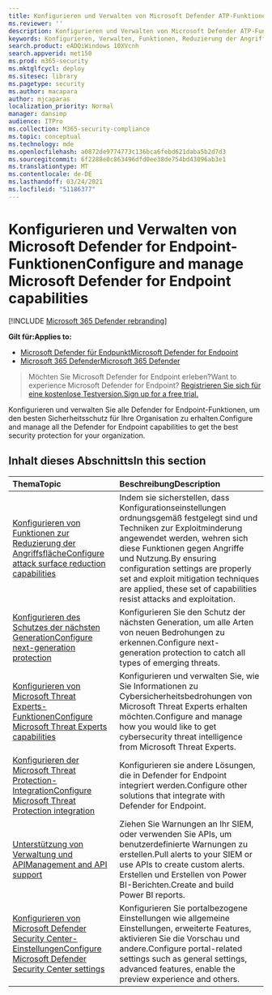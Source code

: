 ```yaml
---
title: Konfigurieren und Verwalten von Microsoft Defender ATP-Funktionen
ms.reviewer: ''
description: Konfigurieren und Verwalten von Microsoft Defender ATP-Funktionen wie Reduzierung der Angriffsfläche und Schutz der nächsten Generation
keywords: Konfigurieren, Verwalten, Funktionen, Reduzierung der Angriffsfläche, Schutz der nächsten Generation, Sicherheitskontrollen, Endpunkterkennung und -reaktion, automatische Untersuchung und Behebung, Sicherheitskontrollen, Steuerelemente
search.product: eADQiWindows 10XVcnh
search.appverid: met150
ms.prod: m365-security
ms.mktglfcycl: deploy
ms.sitesec: library
ms.pagetype: security
ms.author: macapara
author: mjcaparas
localization_priority: Normal
manager: dansimp
audience: ITPro
ms.collection: M365-security-compliance
ms.topic: conceptual
ms.technology: mde
ms.openlocfilehash: a0872de9774773c136bca6febd621daba5b2d7d3
ms.sourcegitcommit: 6f2288e0c863496dfd0ee38de754bd43096ab3e1
ms.translationtype: MT
ms.contentlocale: de-DE
ms.lasthandoff: 03/24/2021
ms.locfileid: "51186377"
---
```

# <a name="configure-and-manage-microsoft-defender-for-endpoint-capabilities"></a><span data-ttu-id="ec248-104">Konfigurieren und Verwalten von Microsoft Defender for Endpoint-Funktionen</span><span class="sxs-lookup"><span data-stu-id="ec248-104">Configure and manage Microsoft Defender for Endpoint capabilities</span></span>

[!INCLUDE [Microsoft 365 Defender rebranding](../../includes/microsoft-defender.md)]

<span data-ttu-id="ec248-105">**Gilt für:**</span><span class="sxs-lookup"><span data-stu-id="ec248-105">**Applies to:**</span></span>
- [<span data-ttu-id="ec248-106">Microsoft Defender für Endpunkt</span><span class="sxs-lookup"><span data-stu-id="ec248-106">Microsoft Defender for Endpoint</span></span>](https://go.microsoft.com/fwlink/p/?linkid=2154037)
- [<span data-ttu-id="ec248-107">Microsoft 365 Defender</span><span class="sxs-lookup"><span data-stu-id="ec248-107">Microsoft 365 Defender</span></span>](https://go.microsoft.com/fwlink/?linkid=2118804)

> <span data-ttu-id="ec248-108">Möchten Sie Microsoft Defender for Endpoint erleben?</span><span class="sxs-lookup"><span data-stu-id="ec248-108">Want to experience Microsoft Defender for Endpoint?</span></span> [<span data-ttu-id="ec248-109">Registrieren Sie sich für eine kostenlose Testversion.</span><span class="sxs-lookup"><span data-stu-id="ec248-109">Sign up for a free trial.</span></span>](https://www.microsoft.com/microsoft-365/windows/microsoft-defender-atp?ocid=docs-wdatp-exposedapis-abovefoldlink)


<span data-ttu-id="ec248-110">Konfigurieren und verwalten Sie alle Defender for Endpoint-Funktionen, um den besten Sicherheitsschutz für Ihre Organisation zu erhalten.</span><span class="sxs-lookup"><span data-stu-id="ec248-110">Configure and manage all the Defender for Endpoint capabilities to get the best security protection for your organization.</span></span> 


## <a name="in-this-section"></a><span data-ttu-id="ec248-111">Inhalt dieses Abschnitts</span><span class="sxs-lookup"><span data-stu-id="ec248-111">In this section</span></span> 
<span data-ttu-id="ec248-112">Thema</span><span class="sxs-lookup"><span data-stu-id="ec248-112">Topic</span></span> | <span data-ttu-id="ec248-113">Beschreibung</span><span class="sxs-lookup"><span data-stu-id="ec248-113">Description</span></span> 
:---|:---
[<span data-ttu-id="ec248-114">Konfigurieren von Funktionen zur Reduzierung der Angriffsfläche</span><span class="sxs-lookup"><span data-stu-id="ec248-114">Configure attack surface reduction capabilities</span></span>](configure-attack-surface-reduction.md) |  <span data-ttu-id="ec248-115">Indem sie sicherstellen, dass Konfigurationseinstellungen ordnungsgemäß festgelegt sind und Techniken zur Exploitminderung angewendet werden, wehren sich diese Funktionen gegen Angriffe und Nutzung.</span><span class="sxs-lookup"><span data-stu-id="ec248-115">By ensuring configuration settings are properly set and exploit mitigation techniques are applied, these set of capabilities resist attacks and exploitation.</span></span> 
[<span data-ttu-id="ec248-116">Konfigurieren des Schutzes der nächsten Generation</span><span class="sxs-lookup"><span data-stu-id="ec248-116">Configure next-generation protection</span></span>](https://docs.microsoft.com/windows/security/threat-protection/microsoft-defender-antivirus/configure-microsoft-defender-antivirus-features) | <span data-ttu-id="ec248-117">Konfigurieren Sie den Schutz der nächsten Generation, um alle Arten von neuen Bedrohungen zu erkennen.</span><span class="sxs-lookup"><span data-stu-id="ec248-117">Configure next-generation protection to catch all types of emerging threats.</span></span>
[<span data-ttu-id="ec248-118">Konfigurieren von Microsoft Threat Experts-Funktionen</span><span class="sxs-lookup"><span data-stu-id="ec248-118">Configure Microsoft Threat Experts capabilities</span></span>](configure-microsoft-threat-experts.md) | <span data-ttu-id="ec248-119">Konfigurieren und verwalten Sie, wie Sie Informationen zu Cybersicherheitsbedrohungen von Microsoft Threat Experts erhalten möchten.</span><span class="sxs-lookup"><span data-stu-id="ec248-119">Configure and manage how you would like to get cybersecurity threat intelligence from Microsoft Threat Experts.</span></span>
[<span data-ttu-id="ec248-120">Konfigurieren der Microsoft Threat Protection-Integration</span><span class="sxs-lookup"><span data-stu-id="ec248-120">Configure Microsoft Threat Protection integration</span></span>](https://docs.microsoft.com/microsoft-365/security/defender-endpoint/threat-protection-integration)| <span data-ttu-id="ec248-121">Konfigurieren sie andere Lösungen, die in Defender for Endpoint integriert werden.</span><span class="sxs-lookup"><span data-stu-id="ec248-121">Configure other solutions that integrate with Defender for Endpoint.</span></span>
[<span data-ttu-id="ec248-122">Unterstützung von Verwaltung und API</span><span class="sxs-lookup"><span data-stu-id="ec248-122">Management and API support</span></span>](https://docs.microsoft.com/microsoft-365/security/defender-endpoint/management-apis)| <span data-ttu-id="ec248-123">Ziehen Sie Warnungen an Ihr SIEM, oder verwenden Sie APIs, um benutzerdefinierte Warnungen zu erstellen.</span><span class="sxs-lookup"><span data-stu-id="ec248-123">Pull alerts to your SIEM or use APIs to create custom alerts.</span></span> <span data-ttu-id="ec248-124">Erstellen und Erstellen von Power BI-Berichten.</span><span class="sxs-lookup"><span data-stu-id="ec248-124">Create and build Power BI reports.</span></span> 
[<span data-ttu-id="ec248-125">Konfigurieren von Microsoft Defender Security Center-Einstellungen</span><span class="sxs-lookup"><span data-stu-id="ec248-125">Configure Microsoft Defender Security Center settings</span></span>](preferences-setup.md) |  <span data-ttu-id="ec248-126">Konfigurieren Sie portalbezogene Einstellungen wie allgemeine Einstellungen, erweiterte Features, aktivieren Sie die Vorschau und andere.</span><span class="sxs-lookup"><span data-stu-id="ec248-126">Configure portal-related settings such as general settings, advanced features, enable the preview experience and others.</span></span>



